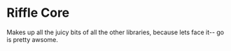 # Riffle Core

Makes up all the juicy bits of all the other libraries, because lets face it-- go is pretty awsome. 

